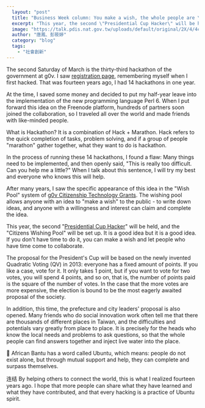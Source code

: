```yaml
---
  layout: "post"
  title: "Business Week column: You make a wish, the whole people are \"willing to\""
  excerpt: "This year, the second \"Presidential Cup Hacker\" will be held. The \"Citizens Wishing Pool\" is also set up. If you have a good idea, you can make a wish and let people who have time come to collaborate."
  image: "https://talk.pdis.nat.gov.tw/uploads/default/original/2X/4/4cd56562902bcfb46c32309b5d438cbdc4d1dc2d.jpeg"
  author: "唐鳳、彭筱婷"
  category: "blog"
  tags: 
    - "社會創新"
---
```



The second Saturday of March is the thirty-third hackathon of the government at g0v. I saw [registration page](https://g0v-jothon.kktix.cc/events/g0v-hackath33n), remembering myself when I first hacked. That was fourteen years ago, I had 14 hackathons in one year. 

 At the time, I saved some money and decided to put my half-year leave into the implementation of the new programming language Perl 6. When I put forward this idea on the Freenode platform, hundreds of partners soon joined the collaboration, so I traveled all over the world and made friends with like-minded people. 

 What is Hackathon? It is a combination of Hack + Marathon. Hack refers to the quick completion of tasks, problem solving, and if a group of people "marathon" gather together, what they want to do is hackathon. 

 In the process of running these 14 hackathons, I found a flaw: Many things need to be implemented, and then openly said, "This is really too difficult. Can you help me a little?" When I talk about this sentence, I will try my best and everyone who knows this will help. 

 After many years, I saw the specific appearance of this idea in the "Wish Pool" system of [g0v Citizenship Technology Grants](https://grants.g0v.tw/). The wishing pool allows anyone with an idea to "make a wish" to the public - to write down ideas, and anyone with a willingness and interest can claim and complete the idea. 

 This year, the second "[Presidential Cup Hacker](https://presidential-hackathon.taiwan.gov.tw)" will be held, and the "Citizens Wishing Pool" will be set up. It is a good idea but it is a good idea. If you don't have time to do it, you can make a wish and let people who have time come to collaborate. 

 The proposal for the President's Cup will be based on the newly invented Quadratic Voting (QV) in 2013: everyone has a fixed amount of points. If you like a case, vote for it. It only takes 1 point, but if you want to vote for two votes, you will spend 4 points, and so on, that is, the number of points paid is the square of the number of votes. In the case that the more votes are more expensive, the election is bound to be the most eagerly awaited proposal of the society. 

 In addition, this time, the prefecture and city leaders' proposal is also opened. Many friends who do social innovation work often tell me that there are thousands of different places in Taiwan, and the difficulties and potentials vary greatly from place to place. It is precisely for the heads who know the local needs and problems to ask questions, so that the whole people can find answers together and inject live water into the place. 

 🚸 African Bantu has a word called Ubuntu, which means: people do not exist alone, but through mutual support and help, they can complete and surpass themselves. 

 连结 By helping others to connect the world, this is what I realized fourteen years ago. I hope that more people can share what they have learned and what they have contributed, and that every hacking is a practice of Ubuntu spirit. 
